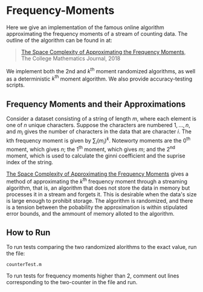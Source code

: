 # Frequency-Moments
Here we give an implementation of the famous online algorithm approximating the frequency moments of a stream of counting data. The outline of the algorithm can be found in at: 

> [The Space Complexity of Approximating the Frequency Moments](https://www.sciencedirect.com/science/article/pii/S0022000097915452), The College Mathematics Journal, 2018

We implement both the 2nd and $k^\text{th}$ moment randomized algorithms, as well as a deterministic $k^\text{th}$ moment algorithm. We also provide accuracy-testing scripts.

## Frequency Moments and their Approximations
Consider a dataset consisting of a string of length $m$, where each element is one of $n$ unique characters. Suppose the characters are numbered $1,...,n$, and $m_i$ gives the number of characters in the data that are character $i$. The kth frequency moment is given by $\sum_i (m_i)^k$. Noteworty moments are the $0^\text{th}$ moment, which gives $n$; the $1^\text{th}$ moment, which gives $m$; and the $2^\text{nd}$ moment, which is used to calculate the ginni coefficient and the suprise index of the string.

[The Space Complexity of Approximating the Frequency Moments](https://www.sciencedirect.com/science/article/pii/S0022000097915452) gives a method of approximating the $k^\text{th}$ frequency moment through a streaming algorithm, that is, an algorithm that does not store the data in memory but processes it in a stream and forgets it. This is desirable when the data's size is large enough to prohibit storage. The algorithm is randomized, and there is a tension between the pobability the approximation is within stipulated error bounds, and the ammount of memory alloted to the algorithm.

## How to Run
To run tests comparing the two randomized alorithms to the exact value, run the file:
```
counterTest.m
```
To run tests for frequency moments higher than 2, comment out lines corresponding to the two-counter in the file and run.
